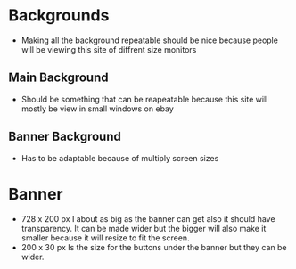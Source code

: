 # Backgrounds

- Making all the background repeatable should be nice because people will be viewing this site of diffrent size monitors

## Main Background
- Should be something that can be reapeatable because this site will mostly be view in small windows on ebay
## Banner Background
- Has to be adaptable because of multiply screen sizes


# Banner

- 728 x 200 px I about as big as the banner can get also it should have transparency. It can be made wider but the bigger will also make it smaller because it will resize to fit the screen.
- 200 x 30 px Is the size for the buttons under the banner but they can be wider.
